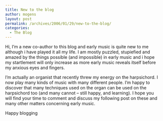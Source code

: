 ```yaml
---
title: New to the blog
author: mogens
layout: post
permalink: /archives/2006/01/29/new-to-the-blog/
categories:
  - The Blog
---
```

Hi, I&#8217;m a new co-author to this blog and early music is quite new to me although i have played it all my life. I am mostly puzzled, stupiefied and amazed by the things possible (and impossible) in early music and i hope my startlement will only increase as more early music reveals itself before my anxious eyes and fingers.

I&#8217;m actually an organist that recently threw my energy on the harpsichord. I now play many kinds of music with many different people. I&#8217;m happy to discover that many techniques used on the organ can be used on the harpsichord too (and many cannot &#8211; still happy, and learning). I hope you will find your time to comment and discuss my following post on these and many other matters concerning early music.

Happy blogging